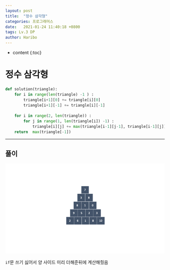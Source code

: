```yaml
---
layout: post
title:  "정수 삼각형"
categories: 프로그래머스
date:   2021-01-24 11:40:18 +0800
tags: Lv.3 DP
author: Haribo
---
```


* content
{:toc}
# 정수 삼각형

```python
def solution(triangle):
    for i in range(len(triangle) -1 ) :
        triangle[i+1][0] += triangle[i][0]
        triangle[i+1][-1] += triangle[i][-1]
    
    for i in range(2, len(triangle)) :
        for j in range(1, len(triangle[i]) -1) :
            triangle[i][j] += max(triangle[i-1][j-1], triangle[i-1][j])
    return  max(triangle[-1])
```

---









## 풀이

![](/images/triangle/answer.gif)

`if`문 쓰기 싫어서 양 사이드 미리 더해준뒤에 계산해줬음